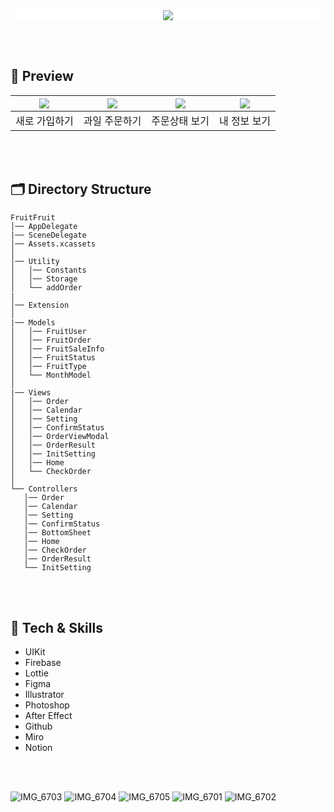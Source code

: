 <div align="center" style="background-color: #FFFFFF">
  <img src="https://user-images.githubusercontent.com/81340603/182752465-1e3add80-12ed-4e58-a95a-b60a5d05dae4.png">
</div>

<br><br>

## 📱 Preview
|<img src="https://user-images.githubusercontent.com/103012086/182745986-fcb82d5f-11e0-4ddb-af1f-f5ac62ca0b60.gif"/>|<img src="https://user-images.githubusercontent.com/103012086/182746014-64023863-af95-4964-a07e-8533e0e1be17.gif"/>|<img src="https://user-images.githubusercontent.com/103012086/182746028-4c7690f2-1fd8-4aba-9aa0-5b370032eefa.gif"/>|<img src="https://user-images.githubusercontent.com/103012086/182746031-2a549f46-0fe9-4648-9af2-1c42540e6561.gif"/>|
|:---:|:---:|:---:|:---:|
|<center>새로 가입하기</center>|<center>과일 주문하기</center>|<center>주문상태 보기</center>|<center>내 정보 보기</center>|

<br><br>

## 🗂 Directory Structure
```
FruitFruit
│── AppDelegate
|── SceneDelegate
│── Assets.xcassets
│        
│── Utility
│   │── Constants
│   │── Storage
│   └── addOrder
|
│── Extension
│
|── Models
│   │── FruitUser
│   │── FruitOrder
│   │── FruitSaleInfo
│   │── FruitStatus
│   │── FruitType
│   └── MonthModel
│
|── Views
│   │── Order
│   │── Calendar
│   │── Setting
│   │── ConfirmStatus
│   │── OrderViewModal
│   │── OrderResult
│   │── InitSetting
│   │── Home
│   └── CheckOrder
│
└── Controllers
   │── Order
   │── Calendar
   │── Setting
   │── ConfirmStatus
   │── BottomSheet
   │── Home
   │── CheckOrder
   │── OrderResult
   └── InitSetting
```
<br><br>
## 🔩 Tech & Skills
- UIKit
- Firebase
- Lottie
- Figma
- Illustrator
- Photoshop
- After Effect
- Github
- Miro
- Notion

<br><br> 

![IMG_6703](https://user-images.githubusercontent.com/81340603/182752794-2c8f41fd-929f-4b8b-93ff-11bc1900927b.PNG)
![IMG_6704](https://user-images.githubusercontent.com/81340603/182752799-2a005e7a-00d4-460e-9f4a-4e7804168876.PNG)
![IMG_6705](https://user-images.githubusercontent.com/81340603/182752802-4c068440-c027-4fdd-ba8c-6572aecd1c95.PNG)
![IMG_6701](https://user-images.githubusercontent.com/81340603/182752782-45613980-b928-48c8-965f-c68a50bf316d.PNG)
![IMG_6702](https://user-images.githubusercontent.com/81340603/182752792-c78d7062-f8a0-47fb-b341-248839ceffe3.PNG)
